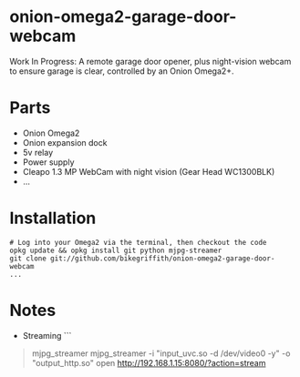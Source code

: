 # onion-omega2-garage-door-webcam

Work In Progress: A remote garage door opener, plus night-vision webcam to ensure garage is clear, controlled by an Onion Omega2+.


Parts
=====
* Onion Omega2
* Onion expansion dock
* 5v relay
* Power supply
* Cleapo 1.3 MP WebCam with night vision (Gear Head WC1300BLK)
* ...

Installation
============

```
# Log into your Omega2 via the terminal, then checkout the code
opkg update && opkg install git python mjpg-streamer
git clone git://github.com/bikegriffith/onion-omega2-garage-door-webcam
...
```

Notes
=====
* Streaming ```
> mjpg_streamer mjpg_streamer -i "input_uvc.so -d /dev/video0 -y" -o "output_http.so"
open http://192.168.1.15:8080/?action=stream
```
